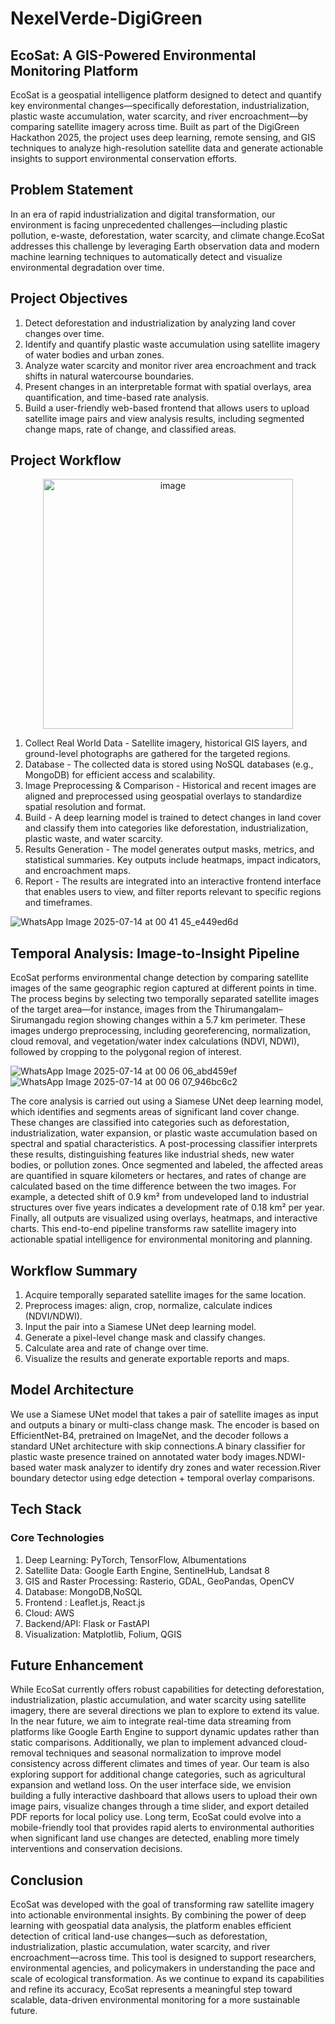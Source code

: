 # NexelVerde-DigiGreen

## EcoSat: A GIS-Powered Environmental Monitoring Platform

EcoSat is a geospatial intelligence platform designed to detect and quantify key environmental changes—specifically deforestation, industrialization, plastic waste accumulation, water scarcity, and river encroachment—by comparing satellite imagery across time. Built as part of the DigiGreen Hackathon 2025, the project uses deep learning, remote sensing, and GIS techniques to analyze high-resolution satellite data and generate actionable insights to support environmental conservation efforts.

## Problem Statement 

In an era of rapid industrialization and digital transformation, our environment is facing unprecedented challenges—including plastic pollution, e-waste, deforestation, water scarcity, and climate change.EcoSat addresses this challenge by leveraging Earth observation data and modern machine learning techniques to automatically detect and visualize environmental degradation over time.

## Project Objectives

1. Detect deforestation and industrialization by analyzing land cover changes over time.
2. Identify and quantify plastic waste accumulation using satellite imagery of water bodies and urban zones.
3. Analyze water scarcity and monitor river area encroachment and track shifts in natural watercourse boundaries.
4. Present changes in an interpretable format with spatial overlays, area quantification, and time-based rate analysis.
5. Build a user-friendly web-based frontend that allows users to upload satellite image pairs and view analysis results, including segmented change maps, rate of change, and classified areas.

## Project Workflow
<p align="center">
 
   <img width="400" height="400" alt="image" src="https://github.com/user-attachments/assets/3ec3b222-1707-467c-8dd6-bb8464a1704b" align="center" />
</p>   


1. Collect Real World Data - Satellite imagery, historical GIS layers, and ground-level photographs are gathered for the targeted regions.
2. Database - The collected data is stored using NoSQL databases (e.g., MongoDB) for efficient access and scalability.
3. Image Preprocessing & Comparison - Historical and recent images are aligned and preprocessed using geospatial overlays to standardize spatial resolution and format.
4. Build - A deep learning model is trained to detect changes in land cover and classify them into categories like deforestation, industrialization, plastic waste, and water scarcity.
5. Results Generation - The model generates output masks, metrics, and statistical summaries. Key outputs include heatmaps, impact indicators, and encroachment maps.
6. Report - The results are integrated into an interactive frontend interface that enables users to view, and filter reports relevant to specific regions and timeframes.

![WhatsApp Image 2025-07-14 at 00 41 45_e449ed6d](https://github.com/user-attachments/assets/98aff9f8-7137-401c-9e3d-5aaf82824162)

## Temporal Analysis: Image-to-Insight Pipeline

EcoSat performs environmental change detection by comparing satellite images of the same geographic region captured at different points in time. The process begins by selecting two temporally separated satellite images of the target area—for instance, images from the Thirumangalam–Sirumangadu region showing changes within a 5.7 km perimeter. These images undergo preprocessing, including georeferencing, normalization, cloud removal, and vegetation/water index calculations (NDVI, NDWI), followed by cropping to the polygonal region of interest.

![WhatsApp Image 2025-07-14 at 00 06 06_abd459ef](https://github.com/user-attachments/assets/db9e42bf-5a69-4ecf-8ba8-62c4abbb98a0)
![WhatsApp Image 2025-07-14 at 00 06 07_946bc6c2](https://github.com/user-attachments/assets/d79fa0ed-6dce-472d-8cf1-c01cc8343229)

The core analysis is carried out using a Siamese UNet deep learning model, which identifies and segments areas of significant land cover change. These changes are classified into categories such as deforestation, industrialization, water expansion, or plastic waste accumulation based on spectral and spatial characteristics. A post-processing classifier interprets these results, distinguishing features like industrial sheds, new water bodies, or pollution zones. Once segmented and labeled, the affected areas are quantified in square kilometers or hectares, and rates of change are calculated based on the time difference between the two images. For example, a detected shift of 0.9 km² from undeveloped land to industrial structures over five years indicates a development rate of 0.18 km² per year. Finally, all outputs are visualized using overlays, heatmaps, and interactive charts. This end-to-end pipeline transforms raw satellite imagery into actionable spatial intelligence for environmental monitoring and planning.

## Workflow Summary

1.  Acquire temporally separated satellite images for the same location.
2.  Preprocess images: align, crop, normalize, calculate indices (NDVI/NDWI).
3.  Input the pair into a Siamese UNet deep learning model.
4.  Generate a pixel-level change mask and classify changes.
5.  Calculate area and rate of change over time.
6.  Visualize the results and generate exportable reports and maps.

## Model Architecture

We use a Siamese UNet model that takes a pair of satellite images as input and outputs a binary or multi-class change mask. The encoder is based on EfficientNet-B4, pretrained on ImageNet, and the decoder follows a standard UNet architecture with skip connections.A binary classifier for plastic waste presence trained on annotated water body images.NDWI-based water mask analyzer to identify dry zones and water recession.River boundary detector using edge detection + temporal overlay comparisons.

## Tech Stack

### Core Technologies

1. Deep Learning: PyTorch, TensorFlow, Albumentations
2. Satellite Data: Google Earth Engine, SentinelHub, Landsat 8
3. GIS and Raster Processing: Rasterio, GDAL, GeoPandas, OpenCV
4. Database: MongoDB,NoSQL
5. Frontend : Leaflet.js, React.js
6. Cloud: AWS
7. Backend/API: Flask or FastAPI
8. Visualization: Matplotlib, Folium, QGIS

## Future Enhancement

While EcoSat currently offers robust capabilities for detecting deforestation, industrialization, plastic accumulation, and water scarcity using satellite imagery, there are several directions we plan to explore to extend its value. In the near future, we aim to integrate real-time data streaming from platforms like Google Earth Engine to support dynamic updates rather than static comparisons. Additionally, we plan to implement advanced cloud-removal techniques and seasonal normalization to improve model consistency across different climates and times of year. Our team is also exploring support for additional change categories, such as agricultural expansion and wetland loss. On the user interface side, we envision building a fully interactive dashboard that allows users to upload their own image pairs, visualize changes through a time slider, and export detailed PDF reports for local policy use. Long term, EcoSat could evolve into a mobile-friendly tool that provides rapid alerts to environmental authorities when significant land use changes are detected, enabling more timely interventions and conservation decisions.
 
## Conclusion

EcoSat was developed with the goal of transforming raw satellite imagery into actionable environmental insights. By combining the power of deep learning with geospatial data analysis, the platform enables efficient detection of critical land-use changes—such as deforestation, industrialization, plastic accumulation, water scarcity, and river encroachment—across time. This tool is designed to support researchers, environmental agencies, and policymakers in understanding the pace and scale of ecological transformation. As we continue to expand its capabilities and refine its accuracy, EcoSat represents a meaningful step toward scalable, data-driven environmental monitoring for a more sustainable future.
